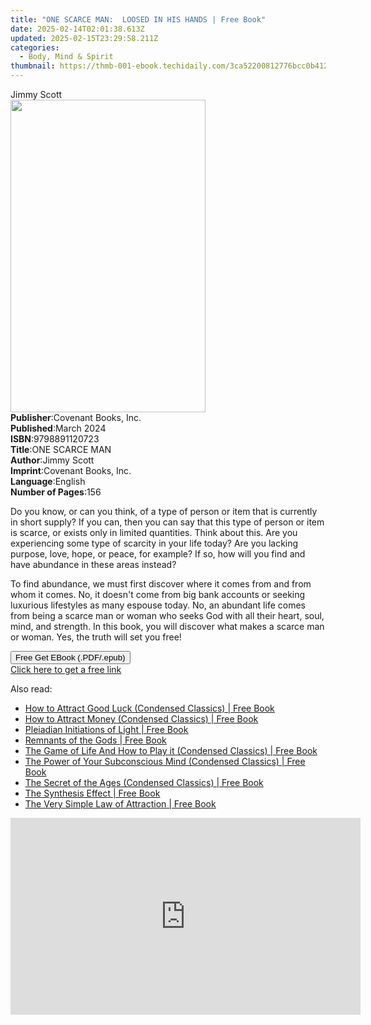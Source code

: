 ```yaml
---
title: "ONE SCARCE MAN:  LOOSED IN HIS HANDS | Free Book"
date: 2025-02-14T02:01:38.613Z
updated: 2025-02-15T23:29:58.211Z
categories:
  - Body, Mind & Spirit
thumbnail: https://thmb-001-ebook.techidaily.com/3ca52200812776bcc0b4125bf61fca3ac565697563fb60cd4cc494055e6f3760.jpg
---
```

<main id="book-container">
  <div class="flex flex-col">
    <div class="book-brief flex-1 py-6 px-4 sm:p-6 md:py-10 md:px-8">
      <!-- brief-->
      <div class="book-brief-main">Jimmy Scott</div>
    </div>
    <div
      class="book-meta-info flex-1 grid gap-4 col-start-1 col-end-3 row-start-1 sm:mb-6 sm:grid-cols-4 lg:gap-6 lg:col-start-2 lg:row-end-6 lg:row-span-6 lg:mb-0"
    >
      <div
        class="book-meta-info-left place-content-center mt-4 p-4 text-sm leading-6 col-start-2 col-span-2 dark:text-slate-400"
      >
        <img
          class="w-full h-500 object-cover rounded-lg sm:h-255 sm:col-span-2 lg:col-span-full"
          src="https://img-001-ebook.techidaily.com/cf00f48064d89a5233ac9a6eb71bb92e6724d0c49e3c80a704a5ae2098307f6a.jpg"
          alt=""
          width="312"
          height="500"
        />
      </div>
      <div
        class="book-meta-info-right mt-2 col-start-1 row-start-2 col-span-3 self-center"
      >
        <!-- meta data  -->
        <div class="flex flex-col px-4 md:px-8">
          <div class="flex-1">
            <strong>Publisher</strong>:<span class="px-2"
              >Covenant Books, Inc.</span
            >
          </div>
          <div class="flex-1">
            <strong>Published</strong>:<span class="px-2">March 2024</span>
          </div>
          <div class="flex-1">
            <strong>ISBN</strong>:<span class="px-2">9798891120723</span>
          </div>
          <div class="flex-1">
            <strong>Title</strong>:<span class="px-2">ONE SCARCE MAN</span>
          </div>
          <div class="flex-1">
            <strong>Author</strong>:<span class="px-2">Jimmy Scott</span>
          </div>
          <div class="flex-1">
            <strong>Imprint</strong>:<span class="px-2"
              >Covenant Books, Inc.</span
            >
          </div>
          <div class="flex-1">
            <strong>Language</strong>:<span class="px-2">English</span>
          </div>
          <div class="flex-1">
            <strong>Number of Pages</strong>:<span class="px-2">156</span>
          </div>
        </div>
      </div>
    </div>
    <div class="book-description flex-1 py-6 px-4 sm:p-6 md:py-10 md:px-8">
      <div class="book-description-main">
        <div accordion-content="" id="description">
          <p></p>
          <p></p>
          <p></p>
          <p></p>
          <p>
            Do you know, or can you think, of a type of person or item that is
            currently in short supply? If you can, then you can say that this
            type of person or item is scarce, or exists only in limited
            quantities. Think about this. Are you experiencing some type of
            scarcity in your life today? Are you lacking purpose, love, hope, or
            peace, for example? If so, how will you find and have abundance in
            these areas instead?
          </p>
          <p></p>
          <p>
            To find abundance, we must first discover where it comes from and
            from whom it comes. No, it doesn't come from big bank accounts or
            seeking luxurious lifestyles as many espouse today. No, an abundant
            life comes from being a scarce man or woman who seeks God with all
            their heart, soul, mind, and strength. In this book, you will
            discover what makes a scarce man or woman. Yes, the truth will set
            you free!
          </p>
        </div>
      </div>
    </div>
    <div class="book-excerpts flex-1 py-6 px-4 sm:p-6 md:py-10 md:px-8"></div>
    <div
      class="book-about-author flex-1 py-6 px-4 sm:p-6 md:py-10 md:px-8"
    ></div>
    <div class="book-free-get flex-1 py-6 px-4 sm:p-6 md:py-10 md:px-8">
      <button
        id="btn-free-get"
        class="bg-blue-500 hover:bg-blue-700 text-white font-bold py-2 px-4 rounded"
      >
        Free Get EBook (.PDF/.epub)
      </button>
      <div id="countdown-display" class="px-2 text-lg mt-2"></div>
      <a
        id="free-link"
        class="hidden bg-blue-500 hover:bg-blue-700 text-white font-bold py-2 px-4 rounded"
        href="https://www.ebooks.com/en-us/book/211265531/one-scarce-man-loosed-in-his-hands/jimmy-scott/"
        target="_blank"
        >Click here to get a free link</a
      >
    </div>
    <script>
      let countdownTime = 0;
      let countdownInterval = null;
      document
        .getElementById('btn-free-get')
        .addEventListener('click', startCountdown);
      function startCountdown() {
        countdownTime = new Date().getTime() + 60000 * 3;
        countdownInterval = setInterval(updateCountdown, 1000);
        document.getElementById('btn-free-get').disabled = true;
        document
          .getElementById('btn-free-get')
          .classList.add('bg-gray-500', 'cursor-not-allowed');
      }
      function updateCountdown() {
        let currentTime = new Date().getTime();
        let timeLeft = countdownTime - currentTime;
        let secondsLeft = Math.floor(timeLeft / 1000);
        document.getElementById('countdown-display').innerHTML =
          `Remaining time: ${secondsLeft} seconds.`;
        if (secondsLeft <= 0) {
          clearInterval(countdownInterval);
          document.getElementById('btn-free-get').classList.add('hidden');
          document.getElementById('free-link').classList.remove('hidden');
          document.getElementById('countdown-display').innerHTML = '';
        }
      }
    </script>
  </div>
</main>

<ins class="adsbygoogle"
      style="display:block"
      data-ad-client="ca-pub-7571918770474297"
      data-ad-slot="8358498916"
      data-ad-format="auto"
      data-full-width-responsive="true"></ins>
    

<span class="atpl-alsoreadstyle">Also read:</span>
<div><ul>
<li><a href="https://novels-ebooks.techidaily.com/138620408-9781722520144-how-to-attract-good-luck-condensed-classics/"><u>How to Attract Good Luck (Condensed Classics) | Free Book</u></a></li>
<li><a href="https://novels-ebooks.techidaily.com/138620403-9781722520120-how-to-attract-money-condensed-classics/"><u>How to Attract Money (Condensed Classics) | Free Book</u></a></li>
<li><a href="https://novels-ebooks.techidaily.com/138621174-9781601637383-pleiadian-initiations-of-light/"><u>Pleiadian Initiations of Light | Free Book</u></a></li>
<li><a href="https://novels-ebooks.techidaily.com/138621167-9781601635105-remnants-of-the-gods/"><u>Remnants of the Gods | Free Book</u></a></li>
<li><a href="https://novels-ebooks.techidaily.com/138620412-9781722520267-the-game-of-life-and-how-to-play-it-condensed-classics/"><u>The Game of Life And How to Play it (Condensed Classics) | Free Book</u></a></li>
<li><a href="https://novels-ebooks.techidaily.com/138620397-9781722520243-the-power-of-your-subconscious-mind-condensed-classics/"><u>The Power of Your Subconscious Mind (Condensed Classics) | Free Book</u></a></li>
<li><a href="https://novels-ebooks.techidaily.com/138620407-9781722520229-the-secret-of-the-ages-condensed-classics/"><u>The Secret of the Ages (Condensed Classics) | Free Book</u></a></li>
<li><a href="https://novels-ebooks.techidaily.com/138621060-9781601636126-the-synthesis-effect/"><u>The Synthesis Effect | Free Book</u></a></li>
<li><a href="https://novels-ebooks.techidaily.com/138620395-9781722520748-the-very-simple-law-of-attraction/"><u>The Very Simple Law of Attraction | Free Book</u></a></li>
</ul></div>

<!-- affiliate ads begin -->
<iframe width="560" height="315" src="https://www.youtube.com/embed/nWu29cqFjZA?si=TNZyCbPq68PQ0JIb" title="YouTube video player" frameborder="0" allow="accelerometer; autoplay; clipboard-write; encrypted-media; gyroscope; picture-in-picture; web-share" referrerpolicy="strict-origin-when-cross-origin" allowfullscreen></iframe>
<!-- affiliate ads end -->

